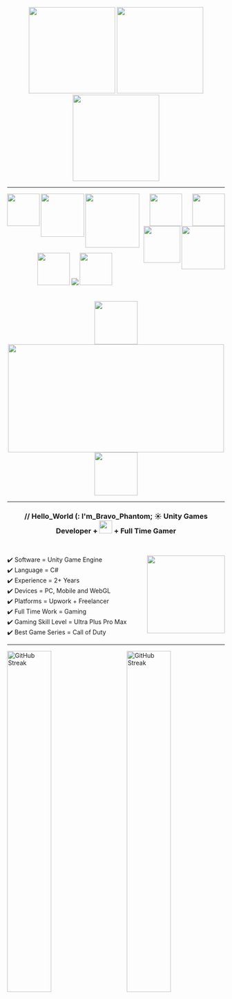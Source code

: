 <div id="header" align="center">
  <img src="https://i.giphy.com/media/v1.Y2lkPTc5MGI3NjExcXZiMGhzczl1cno1YzhrbXRrbTZqc3g2eWFlNnNpeXVmbHEzNXFpaCZlcD12MV9pbnRlcm5hbF9naWZfYnlfaWQmY3Q9cw/fynAG6TbXlff9iUL1c/giphy.gif" width="200"/>
  <img src="https://i.giphy.com/media/v1.Y2lkPTc5MGI3NjExMGh5bHdydmw0aXVtaHZxcDVrMXJkdnQ2dGI1am9hMWlvb3J6bmpocSZlcD12MV9pbnRlcm5hbF9naWZfYnlfaWQmY3Q9cw/e66KfaMalmDFoGMf9c/giphy.gif" width="200"/>  
  <img src="https://i.giphy.com/media/v1.Y2lkPTc5MGI3NjExcXZiMGhzczl1cno1YzhrbXRrbTZqc3g2eWFlNnNpeXVmbHEzNXFpaCZlcD12MV9pbnRlcm5hbF9naWZfYnlfaWQmY3Q9cw/fynAG6TbXlff9iUL1c/giphy.gif" width="200"/>  
</div>

<hr>

<div id="badges"  align="center">
  
  <img src="https://img.shields.io/badge/Work📄-black?style=for-the-badge" width="75" align="left">
  
  <a href="https://www.upwork.com/freelancers/~01254b3114eeee3e48">
  <img src="https://img.shields.io/badge/Upwork-green?logo=upwork&logoColor=white&style=for-the-badge" width="100" align="left">
  </a>
  
  <a href="https://www.freelancer.pk/u/nabeelasad2007?redesign=t">
  <img src="https://img.shields.io/badge/Freelancer-blue?logo=freelancer&logoColor=white&style=for-the-badge" width="125"align="left">
  </a>

  <a href="https://www.freelancer.pk/u/nabeelasad2007?redesign=t">
  <img src="https://img.shields.io/badge/Itch-purple?logo=itch.io&logoColor=white&style=for-the-badge" width="75"align="center">
  </a>

  <img src="https://img.shields.io/badge/Gaming📄-black?style=for-the-badge" width="75" align="right">
  
  <a href="https://www.youtube.com/@BravoPhantom">
  <img src="https://img.shields.io/badge/Youtube-red?logo=Youtube&logoColor=white&style=for-the-badge" width="100" align="right">
  </a>
  
  <a href="https://steamcommunity.com/id/bravophantom/">
  <img src="https://img.shields.io/badge/Steam-blue?logo=steam&logoColor=white&style=for-the-badge" width="85"align="right">
  </a>

  <br><br>

  <img src="https://img.shields.io/badge/---------------------black?style=for-the-badge" width="75" align="centre">
  <img src="https://komarev.com/ghpvc/?username=bravo-phantom&style=flat-square&color=blueviolet" align="centre">
  <img src="https://img.shields.io/badge/---------------------black?style=for-the-badge" width="75" align="centre">

</div>
<br>
<br>
<div align="center">
  <img src="https://i.giphy.com/media/v1.Y2lkPTc5MGI3NjExY2lucXc3ZW80czl1Y3hmdTFlOGkydWk3eG9pbDZtaTBxamdzbTNhbyZlcD12MV9pbnRlcm5hbF9naWZfYnlfaWQmY3Q9cw/VfrLCmybNyDcVc5lfU/giphy.gif" height="100"/>
  <img src="https://i.giphy.com/media/v1.Y2lkPTc5MGI3NjExN3J0bTlkM2UycTh1NnZhb3V1ZTA3bjFzOGh2ZGo3a216NHMwdmJqeSZlcD12MV9pbnRlcm5hbF9naWZfYnlfaWQmY3Q9Zw/ksGpB3UybkYLzZmMjL/giphy.gif" width="500" height="250"/>
  <img src="https://i.giphy.com/media/v1.Y2lkPTc5MGI3NjExY2lucXc3ZW80czl1Y3hmdTFlOGkydWk3eG9pbDZtaTBxamdzbTNhbyZlcD12MV9pbnRlcm5hbF9naWZfYnlfaWQmY3Q9cw/VfrLCmybNyDcVc5lfU/giphy.gif" height="100"/>
</div>

<hr>

<div id="about-me" align="center">
  <h3>
  // Hello_World (: I'm_Bravo_Phantom; ☀
    Unity Games Developer + <img src="https://i.giphy.com/media/v1.Y2lkPTc5MGI3NjExODF5anFhdG5scG0ybnowcDMzaDJ3cm1maDhsNXNwMDRrdm91N25wcyZlcD12MV9pbnRlcm5hbF9naWZfYnlfaWQmY3Q9Zw/DVLJcMJNFGDqosxnwo/giphy.gif" width="30"> + Full Time Gamer
  </h3>

<br>

<p align="left">
✔️ Software = Unity Game Engine <img src="https://i.giphy.com/media/v1.Y2lkPTc5MGI3NjExMmM1N2NzdzJmd21qMGF6NWRqczZ5NzhlbDBuMmJlaHM2eWpqYjBvcCZlcD12MV9pbnRlcm5hbF9naWZfYnlfaWQmY3Q9Zw/ThrM4jEi2lBxd7X2yz/giphy.gif" align="right" width="180"> <br>
✔️ Language = C# <br>
✔️ Experience = 2+ Years <br>
✔️ Devices = PC, Mobile and WebGL <br>
✔️ Platforms = Upwork + Freelancer <br>
✔️ Full Time Work = Gaming <br>
✔️ Gaming Skill Level = Ultra Plus Pro Max <br>
✔️ Best Game Series = Call of Duty <br>
</p>
  
</div>

<hr>

<a href="https://git.io/streak-stats"><img src="https://github-readme-streak-stats.herokuapp.com?user=bravo-phantom&theme=vision-friendly-dark&border_radius=1&card_width=400&hide_current_streak=true&hide_longest_streak=true" alt="GitHub Streak" width="45%" align="left"/></a> <a href="https://git.io/streak-stats"><img src="https://github-readme-streak-stats.herokuapp.com?user=bravo-phantom&theme=vision-friendly-dark&border_radius=1&card_width=400&hide_total_contributions=true" alt="GitHub Streak" width="45%" align="right"/></a>
